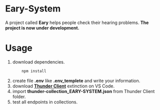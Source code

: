 # Eary-System

A project called **Eary** helps people check their hearing problems.
**The project is now under development.**

# Usage 
 1. download dependencies.
    ``` bash
        npm install
    ```
  2. create file **.env** like **.env_templete** and write your information.
  3. download [**Thunder Client**](https://www.thunderclient.com/) extinction on VS Code.
  4. import **thunder-collection_EARY-SYSTEM.json** from Thunder Client folder.
  5. test all endpoints in collections.